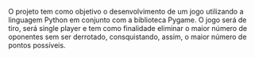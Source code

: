 O projeto tem como objetivo o desenvolvimento de um jogo utilizando a linguagem Python em conjunto com a biblioteca Pygame. 
O jogo será de tiro, será single player e tem como finalidade eliminar o maior número de oponentes sem ser derrotado, consquistando, assim, o maior número de pontos possíveis.
